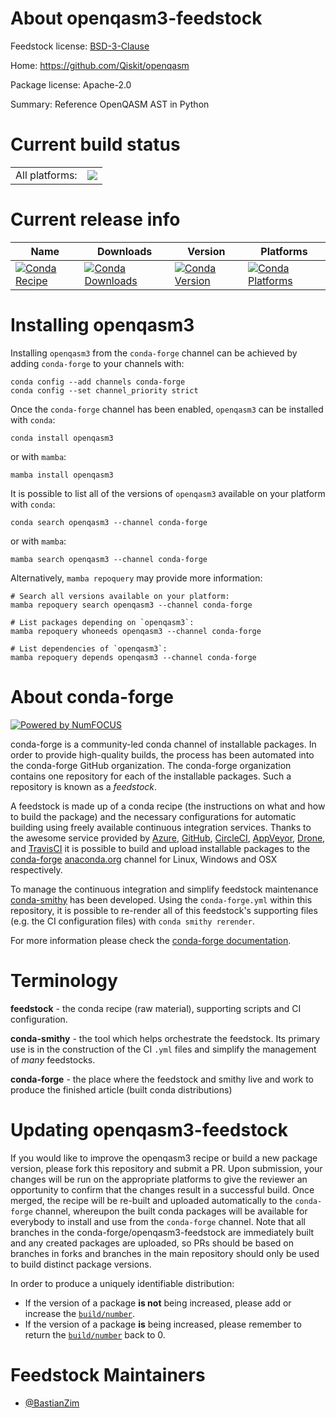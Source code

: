 About openqasm3-feedstock
=========================

Feedstock license: [BSD-3-Clause](https://github.com/conda-forge/openqasm3-feedstock/blob/main/LICENSE.txt)

Home: https://github.com/Qiskit/openqasm

Package license: Apache-2.0

Summary: Reference OpenQASM AST in Python

Current build status
====================


<table><tr><td>All platforms:</td>
    <td>
      <a href="https://dev.azure.com/conda-forge/feedstock-builds/_build/latest?definitionId=17800&branchName=main">
        <img src="https://dev.azure.com/conda-forge/feedstock-builds/_apis/build/status/openqasm3-feedstock?branchName=main">
      </a>
    </td>
  </tr>
</table>

Current release info
====================

| Name | Downloads | Version | Platforms |
| --- | --- | --- | --- |
| [![Conda Recipe](https://img.shields.io/badge/recipe-openqasm3-green.svg)](https://anaconda.org/conda-forge/openqasm3) | [![Conda Downloads](https://img.shields.io/conda/dn/conda-forge/openqasm3.svg)](https://anaconda.org/conda-forge/openqasm3) | [![Conda Version](https://img.shields.io/conda/vn/conda-forge/openqasm3.svg)](https://anaconda.org/conda-forge/openqasm3) | [![Conda Platforms](https://img.shields.io/conda/pn/conda-forge/openqasm3.svg)](https://anaconda.org/conda-forge/openqasm3) |

Installing openqasm3
====================

Installing `openqasm3` from the `conda-forge` channel can be achieved by adding `conda-forge` to your channels with:

```
conda config --add channels conda-forge
conda config --set channel_priority strict
```

Once the `conda-forge` channel has been enabled, `openqasm3` can be installed with `conda`:

```
conda install openqasm3
```

or with `mamba`:

```
mamba install openqasm3
```

It is possible to list all of the versions of `openqasm3` available on your platform with `conda`:

```
conda search openqasm3 --channel conda-forge
```

or with `mamba`:

```
mamba search openqasm3 --channel conda-forge
```

Alternatively, `mamba repoquery` may provide more information:

```
# Search all versions available on your platform:
mamba repoquery search openqasm3 --channel conda-forge

# List packages depending on `openqasm3`:
mamba repoquery whoneeds openqasm3 --channel conda-forge

# List dependencies of `openqasm3`:
mamba repoquery depends openqasm3 --channel conda-forge
```


About conda-forge
=================

[![Powered by
NumFOCUS](https://img.shields.io/badge/powered%20by-NumFOCUS-orange.svg?style=flat&colorA=E1523D&colorB=007D8A)](https://numfocus.org)

conda-forge is a community-led conda channel of installable packages.
In order to provide high-quality builds, the process has been automated into the
conda-forge GitHub organization. The conda-forge organization contains one repository
for each of the installable packages. Such a repository is known as a *feedstock*.

A feedstock is made up of a conda recipe (the instructions on what and how to build
the package) and the necessary configurations for automatic building using freely
available continuous integration services. Thanks to the awesome service provided by
[Azure](https://azure.microsoft.com/en-us/services/devops/), [GitHub](https://github.com/),
[CircleCI](https://circleci.com/), [AppVeyor](https://www.appveyor.com/),
[Drone](https://cloud.drone.io/welcome), and [TravisCI](https://travis-ci.com/)
it is possible to build and upload installable packages to the
[conda-forge](https://anaconda.org/conda-forge) [anaconda.org](https://anaconda.org/)
channel for Linux, Windows and OSX respectively.

To manage the continuous integration and simplify feedstock maintenance
[conda-smithy](https://github.com/conda-forge/conda-smithy) has been developed.
Using the ``conda-forge.yml`` within this repository, it is possible to re-render all of
this feedstock's supporting files (e.g. the CI configuration files) with ``conda smithy rerender``.

For more information please check the [conda-forge documentation](https://conda-forge.org/docs/).

Terminology
===========

**feedstock** - the conda recipe (raw material), supporting scripts and CI configuration.

**conda-smithy** - the tool which helps orchestrate the feedstock.
                   Its primary use is in the construction of the CI ``.yml`` files
                   and simplify the management of *many* feedstocks.

**conda-forge** - the place where the feedstock and smithy live and work to
                  produce the finished article (built conda distributions)


Updating openqasm3-feedstock
============================

If you would like to improve the openqasm3 recipe or build a new
package version, please fork this repository and submit a PR. Upon submission,
your changes will be run on the appropriate platforms to give the reviewer an
opportunity to confirm that the changes result in a successful build. Once
merged, the recipe will be re-built and uploaded automatically to the
`conda-forge` channel, whereupon the built conda packages will be available for
everybody to install and use from the `conda-forge` channel.
Note that all branches in the conda-forge/openqasm3-feedstock are
immediately built and any created packages are uploaded, so PRs should be based
on branches in forks and branches in the main repository should only be used to
build distinct package versions.

In order to produce a uniquely identifiable distribution:
 * If the version of a package **is not** being increased, please add or increase
   the [``build/number``](https://docs.conda.io/projects/conda-build/en/latest/resources/define-metadata.html#build-number-and-string).
 * If the version of a package **is** being increased, please remember to return
   the [``build/number``](https://docs.conda.io/projects/conda-build/en/latest/resources/define-metadata.html#build-number-and-string)
   back to 0.

Feedstock Maintainers
=====================

* [@BastianZim](https://github.com/BastianZim/)

